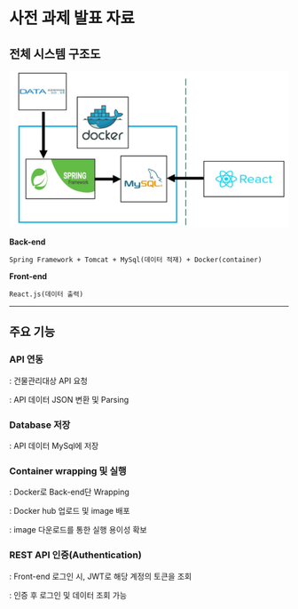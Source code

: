 # 사전 과제 발표 자료


## 전체 시스템 구조도


![시스템 구조](images/system_structure.JPG "시스템 구조") 


**Back-end**

	Spring Framework + Tomcat + MySql(데이터 적재) + Docker(container)


**Front-end**
	
	React.js(데이터 출력)

- - -

## 주요 기능

### API 연동

: 건물관리대상 API 요청

: API 데이터 JSON 변환 및 Parsing


### Database 저장

: API 데이터 MySql에 저장


### Container wrapping 및 실행

: Docker로 Back-end단 Wrapping

: Docker hub 업로드 및 image 배포

: image 다운로드를 통한 실행 용이성 확보


### REST API 인증(Authentication)

: Front-end 로그인 시, JWT로 해당 계정의 토큰을 조회

: 인증 후 로그인 및 데이터 조회 가능
